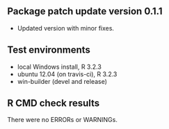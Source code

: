 Package patch update version 0.1.1
----------------------------------

-   Updated version with minor fixes.

Test environments
-----------------

-   local Windows install, R 3.2.3
-   ubuntu 12.04 (on travis-ci), R 3.2.3
-   win-builder (devel and release)

R CMD check results
-------------------

There were no ERRORs or WARNINGs.

<!-- README.md is generated from README.Rmd. Please edit that file -->

